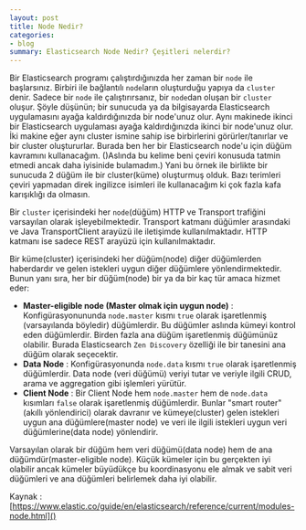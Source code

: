 ```yaml
---
layout: post
title: Node Nedir?
categories:
- blog
summary: Elasticsearch Node Nedir? Çeşitleri nelerdir?
---
```


Bir Elasticsearch programı çalıştırdığınızda her zaman bir `node` ile başlarsınız. Birbiri ile bağlantılı `node`ların oluşturduğu yapıya da `cluster` denir. Sadece bir `node` ile çalıştırırsanız, bir `node`dan oluşan bir `cluster` oluşur. Şöyle düşünün; bir sunucuda ya da bilgisayarda Elasticsearch uygulamasını ayağa kaldırdığınızda bir node'unuz olur. Aynı makinede ikinci bir Elasticsearch uygulaması ayağa kaldırdığınızda ikinci bir node'unuz olur. İki makine eğer aynı cluster ismine sahip ise birbirlerini görürler/tanırlar ve bir cluster oluştururlar. Burada ben her bir Elasticsearch node'u için düğüm kavramını kullanacağım. ()Aslında bu kelime beni çeviri konusuda tatmin etmedi ancak daha iyisinide bulamadım.) Yani bu örnek ile birlikte bir sunucuda 2 düğüm ile bir cluster(küme) oluşturmuş olduk. Bazı terimleri çeviri yapmadan direk ingilizce isimleri ile kullanacağım ki çok fazla kafa karışıklığı da olmasın. 

Bir `cluster` içerisindeki her `node`(düğüm) HTTP ve Transport trafiğini varsayılan olarak işleyebilmektedir. Transport katmanı düğümler arasındaki ve Java TransportClient arayüzü ile iletişimde kullanılmaktadır. HTTP katmanı ise sadece REST arayüzü için kullanılmaktadır.

Bir küme(cluster) içerisindeki her düğüm(node) diğer düğümlerden haberdardır ve gelen istekleri uygun diğer düğümlere yönlendirmektedir. Bunun yanı sıra, her bir düğüm(node) bir ya da bir kaç tür amaca hizmet eder:

 - **Master-eligible node (Master olmak için uygun node)** : Konfigürasyonununda `node.master` kısmı `true` olarak işaretlenmiş (varsayılanda böyledir) düğümlerdir. Bu düğümler aslında kümeyi kontrol eden düğümlerdir. Birden fazla ana düğüm işaretlenmiş düğümünüz olabilir. Burada Elasticsearch `Zen Discovery` özelliği ile bir tanesini ana düğüm olarak seçecektir.
 - **Data Node** : Konfigürasyonunda `node.data` kısmı `true` olarak işaretlenmiş düğümlerdir. Data node (veri düğümü) veriyi tutar ve veriyle ilgili CRUD, arama ve aggregation gibi işlemleri yürütür.
 - **Client Node** : Bir Client Node hem `node.master` hem de `node.data` kısımları `false` olarak işaretlenmiş düğümlerdir. Bunlar "smart router" (akıllı yönlendirici) olarak davranır ve kümeye(cluster) gelen istekleri uygun ana düğümlere(master node) ve veri ile ilgili istekleri uygun veri düğümlerine(data node) yönlendirir.

Varsayılan olarak bir düğüm hem veri düğümü(data node) hem de ana düğümdür(master-eligible node). Küçük kümeler için bu gerçekten iyi olabilir ancak kümeler büyüdükçe bu koordinasyonu ele almak ve sabit veri düğümleri ve ana düğümleri belirlemek daha iyi olabilir.

Kaynak : [https://www.elastic.co/guide/en/elasticsearch/reference/current/modules-node.html]()